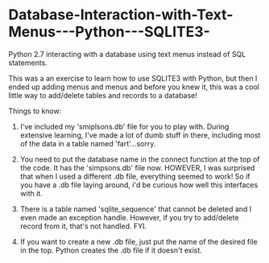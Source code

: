 # Database-Interaction-with-Text-Menus---Python---SQLITE3-
Python 2.7 interacting with a database using text menus instead of SQL statements. 



This was a an exercise to learn how to use SQLITE3 with Python, but then I ended up adding menus and menus and before you knew it, this was a cool little way to add/delete tables and records to a database!



Things to know:

1. I've included my 'smiplsons.db' file for you to play with. During extensive learning, I've made a lot of dumb stuff in there, including most of the data in a table named 'fart'...sorry. 

2. You need to put the database name in the connect function at the top of the code. It has the 'simpsons.db' file now. HOWEVER, I was surprised that when I used a different .db file, everything seemed to work! So if you have a .db file laying around, i'd be curious how well this interfaces with it. 

3. There is a table named 'sqlite_sequence' that cannot be deleted and I even made an exception handle. However, if you try to add/delete record from it, that's not handled. FYI. 

4. If you want to create a new .db file, just put the name of the desired file in the top. Python creates the .db file if it doesn't exist. 
